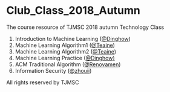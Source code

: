 # Club_Class_2018_Autumn
The course resource of TJMSC 2018 autumn Technology Class

1. Introduction to Machine Learning ([@Dinghow](https://github.com/Dinghow))
2. Machine Learning Algorithm1 ([@Teaine](https://github.com/Teaine))
3. Machine Learning Algorithm2 ([@Teaine](https://github.com/Teaine))
4. Machine Learning Practice ([@Dinghow)](https://github.com/Dinghow)
5. ACM Traditional Algorithm ([@Renovamen](https://github.com/Renovamen))
6. Information Security ([@zhouii](https://github.com/zhouii))



All rights reserved by TJMSC
